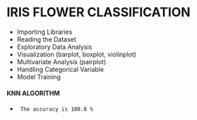 # IRIS FLOWER CLASSIFICATION 
*   Importing Libraries
*   Reading the Dataset
*   Exploratory Data Analysis
*   Visualization (barplot, boxplot, violinplot)
*   Multivariate Analysis (pairplot)
*   Handling Categorical Variable
*   Model Training

#### KNN ALGORITHM
*      The accuracy is 100.0 %

